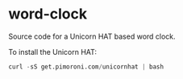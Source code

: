 # word-clock
Source code for a Unicorn HAT based word clock.

To install the Unicorn HAT:

```python
curl -sS get.pimoroni.com/unicornhat | bash
```